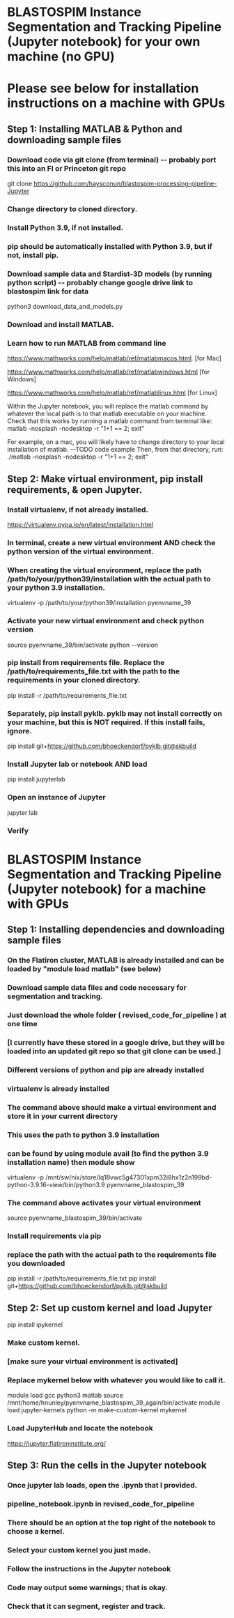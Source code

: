 
# BLASTOSPIM Instance Segmentation and Tracking Pipeline (Jupyter notebook) for your own machine (no GPU)
# Please see below for installation instructions on a machine with GPUs

## Step 1: Installing MATLAB & Python and downloading sample files

### Download code via git clone (from terminal) -- probably port this into an FI or Princeton git repo
git clone https://github.com/haysconun/blastospim-processing-pipeline-Jupyter

### Change directory to cloned directory.

### Install Python 3.9, if not installed.
### pip should be automatically installed with Python 3.9, but if not, install pip.

### Download sample data and Stardist-3D models (by running python script) -- probably change google drive link to blastospim link for data
python3 download_data_and_models.py

### Download and install MATLAB.
### Learn how to run MATLAB from command line
https://www.mathworks.com/help/matlab/ref/matlabmacos.html.   [for Mac]

https://www.mathworks.com/help/matlab/ref/matlabwindows.html  [for Windows]

https://www.mathworks.com/help/matlab/ref/matlablinux.html    [for Linux]

Within the Jupyter notebook, you will replace the matlab command by whatever the local path is to that matlab executable on your machine.
Check that this works by running a matlab command from terminal like:
matlab -nosplash -nodesktop -r "1+1 == 2; exit"

For example, on a mac, you will likely have to change directory to your local installation of matlab. --TODO code example
Then, from that directory, run:
./matlab -nosplash -nodesktop -r "1+1 == 2; exit"

## Step 2: Make virtual environment, pip install requirements, & open Jupyter.

### Install virtualenv, if not already installed.
https://virtualenv.pypa.io/en/latest/installation.html

### In terminal, create a new virtual environment AND check the python version of the virtual environment.
### When creating the virtual environment, replace the path /path/to/your/python39/installation with the actual path to your python 3.9 installation.
virtualenv -p /path/to/your/python39/installation pyenvname_39

### Activate your new virtual environment and check python version
source pyenvname_39/bin/activate
python --version

### pip install from requirements file. Replace the /path/to/requirements_file.txt with the path to the requirements in your cloned directory.
pip install -r /path/to/requirements_file.txt

### Separately, pip install pyklb. pyklb may not install correctly on your machine, but this is NOT required. If this install fails, ignore. 
pip install git+https://github.com/bhoeckendorf/pyklb.git@skbuild

### Install Jupyter lab or notebook AND load
pip install jupyterlab

### Open an instance of Jupyter
jupyter lab

### Verify

# BLASTOSPIM Instance Segmentation and Tracking Pipeline (Jupyter notebook) for a machine with GPUs

## Step 1: Installing dependencies and downloading sample files


### On the Flatiron cluster, MATLAB is already installed and can be loaded by "module load matlab" (see below)

### Download sample data files and code necessary for segmentation and tracking.
### Just download the whole folder ( revised_code_for_pipeline ) at one time
### [I currently have these stored in a google drive, but they will be loaded into an updated git repo so that git clone can be used.]

### Different versions of python and pip are already installed
### virtualenv is already installed

### The command above should make a virtual environment and store it in your current directory
### This uses the path to python 3.9 installation 
### can be found by using module avail (to find the python 3.9 installation name) then module show
virtualenv -p /mnt/sw/nix/store/lq18vwc5g47301xpm32i8hx1z2n199bd-python-3.9.16-view/bin/python3.9 pyenvname_blastospim_39

### The command above activates your virtual environment
source pyenvname_blastospim_39/bin/activate

### Install requirements via pip
### replace the path with the actual path to the requirements file you downloaded
pip install -r /path/to/requirements_file.txt
pip install git+https://github.com/bhoeckendorf/pyklb.git@skbuild

## Step 2: Set up custom kernel and load Jupyter
pip install ipykernel

### Make custom kernel.
### [make sure your virtual environment is activated]
### Replace mykernel below with whatever you would like to call it.
module load gcc python3 matlab
source /mnt/home/hnunley/pyenvname_blastospim_39_again/bin/activate
module load jupyter-kernels
python -m make-custom-kernel mykernel

### Load JupyterHub and locate the notebook
https://jupyter.flatironinstitute.org/

## Step 3: Run the cells in the Jupyter notebook

### Once jupyter lab loads, open the .ipynb that I provided.
### pipeline_notebook.ipynb in revised_code_for_pipeline
### There should be an option at the top right of the notebook to choose a kernel.
### Select your custom kernel you just made.
### Follow the instructions in the Jupyter notebook
### Code may output some warnings; that is okay.
### Check that it can segment, register and track.
